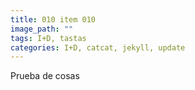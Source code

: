 ```yaml
---
title: 010 item 010
image_path: ""
tags: I+D, tastas
categories: I+D, catcat, jekyll, update
---
```


Prueba de cosas